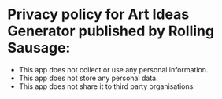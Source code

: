# Privacy policy for Art Ideas Generator published by Rolling Sausage:
- This app does not collect or use any personal information.
- This app does not store any personal data.
- This app does not share it to third party organisations.
